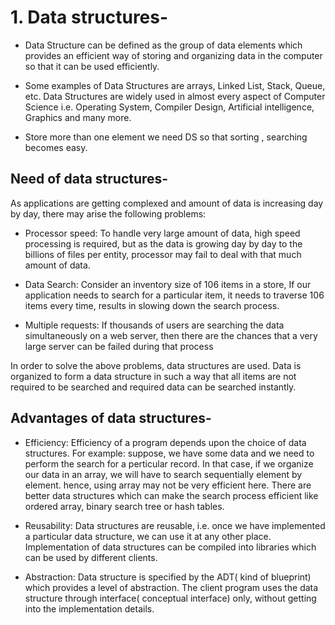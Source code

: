 # 1. Data structures-

- Data Structure can be defined as the group of data elements which provides an efficient way of storing and organizing data in the computer so that it can be used efficiently.  
- Some examples of Data Structures are arrays, Linked List, Stack, Queue, etc. Data Structures are widely used in almost every aspect of Computer
  Science i.e. Operating System, Compiler Design, Artificial intelligence, Graphics and many more.

- Store more than one element we need DS so that sorting , searching becomes easy. 

## Need of data structures-

 As applications are getting complexed and amount of data is increasing day by day, there may arise the following problems:

- Processor speed: To handle very large amount of data, high speed processing is required, but as the data is growing day by day to the billions of files per entity, processor may fail to deal with that much amount of data.

- Data Search: Consider an inventory size of 106 items in a store, If our application needs to search for a particular item, it needs to traverse 106 items every time, results in slowing down the search process.

- Multiple requests: If thousands of users are searching the data simultaneously on a web server, then there are the chances that a very large server can be failed during that process

In order to solve the above problems, data structures are used. Data is organized to form a data structure in such a way that all items are not required to be searched and required data can be searched instantly.

##  Advantages of data structures-

- Efficiency: Efficiency of a program depends upon the choice of data structures. For example: suppose, we have some data and we need to perform the search for a perticular record. In that case, if we organize our data in an array, we will have to search sequentially element by element. hence, using array may not be very efficient here. There are better data structures which can make the search process efficient like ordered array, binary search tree or hash tables.

- Reusability: Data structures are reusable, i.e. once we have implemented a particular data structure, we can use it at any other place. Implementation of data structures can be compiled into libraries which can be used by different clients.

- Abstraction: Data structure is specified by the ADT( kind of blueprint) which provides a level of abstraction. The client program uses the data structure through interface( conceptual interface)  only, without getting into the implementation details.